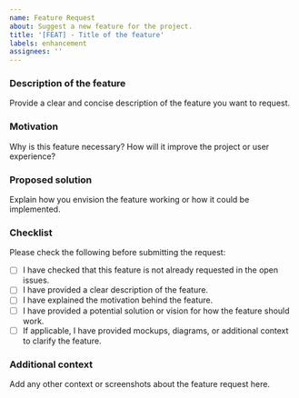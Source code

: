```yaml
---
name: Feature Request
about: Suggest a new feature for the project.
title: '[FEAT] - Title of the feature'
labels: enhancement
assignees: ''
---
```


### Description of the feature

Provide a clear and concise description of the feature you want to request.

### Motivation

Why is this feature necessary? How will it improve the project or user experience?

### Proposed solution

Explain how you envision the feature working or how it could be implemented.

### Checklist

Please check the following before submitting the request:

- [ ] I have checked that this feature is not already requested in the open issues.
- [ ] I have provided a clear description of the feature.
- [ ] I have explained the motivation behind the feature.
- [ ] I have provided a potential solution or vision for how the feature should work.
- [ ] If applicable, I have provided mockups, diagrams, or additional context to clarify the feature.

### Additional context

Add any other context or screenshots about the feature request here.
